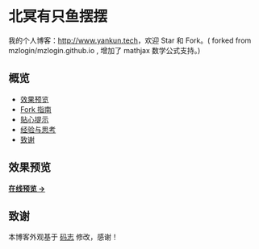 # 北冥有只鱼摆摆

我的个人博客：<http://www.yankun.tech>，欢迎 Star 和 Fork。( forked from mzlogin/mzlogin.github.io
, 增加了 mathjax 数学公式支持。)

## 概览

<!-- vim-markdown-toc GFM -->
* [效果预览](#效果预览)
* [Fork 指南](#fork-指南)
* [贴心提示](#贴心提示)
* [经验与思考](#经验与思考)
* [致谢](#致谢)

<!-- vim-markdown-toc -->

## 效果预览

**[在线预览 &rarr;](http://www.yankun.tech)**

## 致谢

本博客外观基于 [码志](https://github.com/mzlogin/mzlogin.github.io) 修改，感谢！

[1]: https://github.com/mzlogin/chinese-copywriting-guidelines
[2]: https://help.github.com/articles/setting-up-your-pages-site-locally-with-jekyll/
[3]: https://github.com/mzlogin/mzlogin.github.io/issues/2
